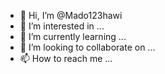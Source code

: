 - 👋 Hi, I’m @Mado123hawi
- 👀 I’m interested in ...
- 🌱 I’m currently learning ...
- 💞️ I’m looking to collaborate on ...
- 📫 How to reach me ...

<!---
Mado123hawi/Mado123hawi is a ✨ special ✨ repository because its `README.md` (this file) appears on your GitHub profile.
You can click the Preview link to take a look at your changes.
--->
